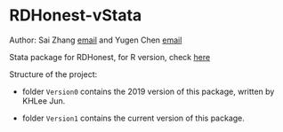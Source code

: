 # RDHonest-vStata

Author: Sai Zhang [email](mailto:saizhang@usc.edu) and Yugen Chen [email](mailto:yugen.chen@usc.edu)

Stata package for RDHonest, for R version, check [here](https://github.com/kolesarm/RDHonest/commits/master)

Structure of the project:

- folder `Version0` contains the 2019 version of this package, written by KHLee Jun.

- folder `Version1` contains the current version of this package.

